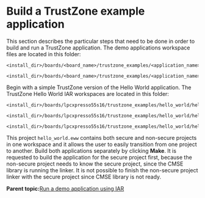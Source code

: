 # Build a TrustZone example application

This section describes the particular steps that need to be done in order to build and run a TrustZone application. The demo applications workspace files are located in this folder:

```
<install_dir>/boards/<board_name>/trustzone_examples/<application_name>/<core_type>/iar/<application_name>_ns/iar
```

```
<install_dir>/boards/<board_name>/trustzone_examples/<application_name>/<core_type>/iar/<application_name>_s/iar
```

Begin with a simple TrustZone version of the Hello World application. The TrustZone Hello World IAR workspaces are located in this folder:

```
<install_dir>/boards/lpcxpresso55s16/trustzone_examples/hello_world/hello_world_ns/iar/hello_world_ns.eww
```

```
<install_dir>/boards/lpcxpresso55s16/trustzone_examples/hello_world/hello_world_s/iar/hello_world_s.eww
```

```
<install_dir>/boards/lpcxpresso55s16/trustzone_examples/hello_world/hello_world_s/iar/hello_world.eww
```

This project `hello_world.eww` contains both secure and non-secure projects in one workspace and it allows the user to easily transition from one project to another. Build both applications separately by clicking **Make**. It is requested to build the application for the secure project first, because the non-secure project needs to know the secure project, since the CMSE library is running the linker. It is not possible to finish the non-secure project linker with the secure project since CMSE library is not ready.

**Parent topic:**[Run a demo application using IAR](../topics/run_a_demo_application_using_iar.md)

